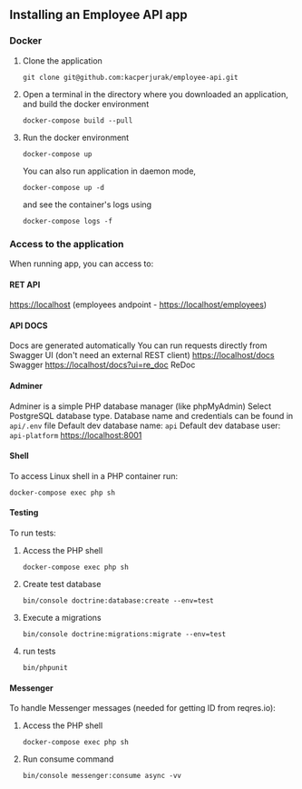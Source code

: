 ## Installing an Employee API app
### Docker
1. Clone the application
     ```
    git clone git@github.com:kacperjurak/employee-api.git
    ```

1. Open a terminal in the directory where you downloaded an application, and build the docker environment
    ```
    docker-compose build --pull
    ```

3. Run the docker environment
    ```
    docker-compose up
    ```
   You can also run application in daemon mode,
    ```
    docker-compose up -d
    ```
   and see the container's logs using
    ```
    docker-compose logs -f
    ```

### Access to the application
When running app, you can access to:

#### RET API
[https://localhost](https://localhost) (employees andpoint - [https://localhost/employees](https://localhost/employees))

#### API DOCS
Docs are generated automatically
You can run requests directly from Swagger UI (don't need an external REST client)
[https://localhost/docs](https://localhost/docs) Swagger
[https://localhost/docs?ui=re_doc](https://localhost/docs?ui=re_doc) ReDoc

#### Adminer
Adminer is a simple PHP database manager (like phpMyAdmin)
Select PostgreSQL database type. Database name and credentials can be found in `api/.env` file
Default dev database name: `api`
Default dev database user: `api-platform`
[https://localhost:8001](https://localhost:8001)

#### Shell
To access Linux shell in a PHP container run:
```
docker-compose exec php sh
```

#### Testing
To run tests:
1. Access the PHP shell
    ```
    docker-compose exec php sh
    ```
2. Create test database
    ```
    bin/console doctrine:database:create --env=test
    ```
3. Execute a migrations
    ```
    bin/console doctrine:migrations:migrate --env=test
    ```
4. run tests
    ```
    bin/phpunit
    ```  

#### Messenger
To handle Messenger messages (needed for getting ID from reqres.io):
1. Access the PHP shell
    ```
    docker-compose exec php sh
    ```
2. Run consume command
    ```
    bin/console messenger:consume async -vv
    ```
